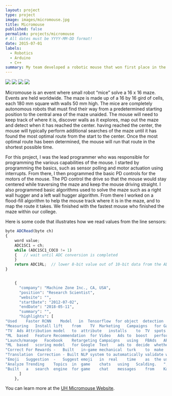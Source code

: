 ```yaml
---
layout: project
type: project
image: images/micromouse.jpg
title: Micromouse
published: false
permalink: projects/micromouse
# All dates must be YYYY-MM-DD format!
date: 2015-07-01
labels:
  - Robotics
  - Arduino
  - C++
summary: My team developed a robotic mouse that won first place in the 2015 UH Micromouse competition.
---
```


<div class="ui small rounded images">
  <img class="ui image" src="../images/micromouse-robot.png">
  <img class="ui image" src="../images/micromouse-robot-2.jpg">
  <img class="ui image" src="../images/micromouse.jpg">
  <img class="ui image" src="../images/micromouse-circuit.png">
</div>

Micromouse is an event where small robot “mice” solve a 16 x 16 maze.  Events are held worldwide.  The maze is made up of a 16 by 16 gird of cells, each 180 mm square with walls 50 mm high.  The mice are completely autonomous robots that must find their way from a predetermined starting position to the central area of the maze unaided.  The mouse will need to keep track of where it is, discover walls as it explores, map out the maze and detect when it has reached the center.  having reached the center, the mouse will typically perform additional searches of the maze until it has found the most optimal route from the start to the center.  Once the most optimal route has been determined, the mouse will run that route in the shortest possible time.

For this project, I was the lead programmer who was responsible for programming the various capabilities of the mouse.  I started by programming the basics, such as sensor polling and motor actuation using interrupts.  From there, I then programmed the basic PD controls for the motors of the mouse.  The PD control the drive so that the mouse would stay centered while traversing the maze and keep the mouse driving straight.  I also programmed basic algorithms used to solve the maze such as a right wall hugger and a left wall hugger algorithm.  From there I worked on a flood-fill algorithm to help the mouse track where it is in the maze, and to map the route it takes.  We finished with the fastest mouse who finished the maze within our college.

Here is some code that illustrates how we read values from the line sensors:

```js
byte ADCRead(byte ch)
{
    word value;
    ADC1SC1 = ch;
    while (ADC1SC1_COCO != 1)
    {   // wait until ADC conversion is completed   
    }
    return ADC1RL;  // lower 8-bit value out of 10-bit data from the ADC
}
```

```python

    {
      "company": "Machine Zone Inc., CA, USA",
      "position": "Research Scientist",
      "website": "",
      "startDate": "2012-07-02",
      "endDate": "2018-05-11",
      "summary": "",
      "highlights": [
"Used    Faster RCNN    Model   in  Tensorflow  for object  detection   for extracting  attributes  in  Image   Assets. ",
"Measuring   Install lift    from    TV  Marketing   Campaigns   for Game    of  War,    Mobile  Strike  games.  ",
"TV  Ads Attribution model   to  attribute   installs    to  TV  spots   (Patent 4). ",
"ML  based   Feature Recommendation  for Video   Ads to  boost   performance for Mobile  Strike. ",
"Launch/manage   Facebook    Retargeting Campaigns   using   FBAds   API.    ",
"ML  based   scoring model   for Google  Text    ads to  decide  whether to  pause   underperforming ads.    ",
"Correct For Rewards -   Built   in-game mechanical  turk    to  make    users   correct errors  in  machine translations    (Patent 1). ",
"Translation  Correction - Built NLP system to automatically validate whether two messages in two different languages (10+ languages)  mean    the same    with    high    accuracy    (Patent 2). ",
"Emoji   Suggestion  -   Suggest emoji   in  real    time    as  the user    types   in  some    message (Patent 3). ",
"Analyze Trending    Topics  in  game    chats   using   Scalding.   ",
"Built   a   search  engine  for game    chat    messages    from    Kafka   using   ElasticSearch."
      ]
    },
```

You can learn more at the [UH Micromouse Website](http://www-ee.eng.hawaii.edu/~mmouse/about.html).



